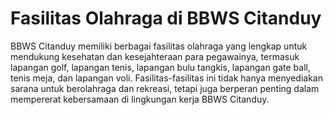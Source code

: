 # Fasilitas Olahraga di BBWS Citanduy

BBWS Citanduy memiliki berbagai fasilitas olahraga yang lengkap untuk mendukung kesehatan dan kesejahteraan para pegawainya, termasuk lapangan golf, lapangan tenis, lapangan bulu tangkis, lapangan gate ball, tenis meja, dan lapangan voli. Fasilitas-fasilitas ini tidak hanya menyediakan sarana untuk berolahraga dan rekreasi, tetapi juga berperan penting dalam mempererat kebersamaan di lingkungan kerja BBWS Citanduy.
